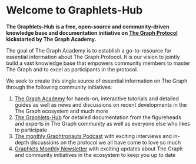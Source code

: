 # Welcome to Graphlets-Hub

**The Graphlets-Hub is a free, open-source and community-driven knowledge base and documentation initiative on [The Graph Protocol](https://thegraph.com "The Graph Protocol") kickstarted by The Graph Academy.**

The goal of The Graph Academy is to establish a go-to-resource for essential information about The Graph Protocol. It is our vision to jointly build a vast knowledge base that empowers community members to master The Graph and to excel as participants in the protocol.

We seek to create this single source of essential information on The Graph through the following community initiatives:

1. [The Graph Academy](https://thegraph.academy/ "The Graph Academy") for hands-on, interactive tutorials and detailed guides´as well as news and discussions on recent developments in the The Graph ecosystem and much more 
2. [The Graphlets-Hub](https://github.com/TheGraphAcademy/Graphlets-Hub/ "The Graphlets-Hub") for detailed documentation from the figureheads and experts in The Graph community as well as everyone else who likes to participate
3. [The monthly Graphtronauts Podcast](https://soundcloud.com/graph-community-podcast "The Graphtronauts Podcast") with exciting interviews and in-depth discussions on the protocol we all have come to love so much
4. [Graphlets Monthly Newsletter](https://thegraph.academy/ "Graphlets Monthly Newsletter") with exciting updates about The Graph and community initiatives in the ecosystem to keep you up to date

